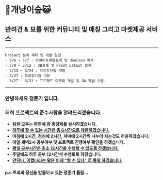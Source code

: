 # 🐶개냥이숲😺
## 반려견 & 묘를 위한 커뮤니티 및 매칭 그리고 마켓제공 서비스
<hr>

    Project 설계 계획 및 개발 일정
    - 3/6 ~ 3/7 : 와이어프레임설계 및 UseCase 예측
    - 3/8 ~ 3/12 : DB설계 및 Front Latout 설계
    - 3/13 ~ 3/24 : 프로토타입 개발
    - 3/27 : 프로토타입 리뷰
    - 3/27 ~ 3/31 : 프로젝트 마무리 개발 및 QA 작업 수행.
 

<hr>



### 안녕하세요 정준기 입니다.

### 저희 프로젝트의 준수사항을 알려드리겠습니다.

<b>
<ul>
    <li>팀원 모두는 하루에 잠 총량제를 실시하겠습니다.</li>
    <li><u>하루에 잘 수 있는 시간은 총 6시간으로 제한하겠습니다.</u></li>
    <li>아침에 2시간, 점심에 2시간, 저녁에 2시간씩 나누어 자는것도 허용하겠습니다.</li>
    <li>매일 새벽2시 공부여부 및 프로젝트 진행여부 확인을 하겠습니다.</li>
    <li><u>평일 공부시간은 최소 12시간을 수행할 수 있도록 하겠습니다.</u></li>
    <li>주말에도 하루 공부 12시간씩 수행토록 하겠습니다.</li>
    <li><u>안된다, 어렵다라는 말은 이제 "할 수 있다" 로 통일 하겠습니다.</u>
</ul>
</b>



#### p.s 토비의 정신을 받들이고 있는 정준기 올림...